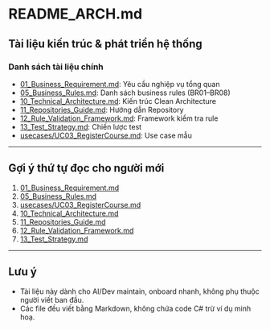 # README_ARCH.md

## Tài liệu kiến trúc & phát triển hệ thống

### Danh sách tài liệu chính
- [01_Business_Requirement.md](01_Business_Requirement.md): Yêu cầu nghiệp vụ tổng quan
- [05_Business_Rules.md](05_Business_Rules.md): Danh sách business rules (BR01–BR08)
- [10_Technical_Architecture.md](10_Technical_Architecture.md): Kiến trúc Clean Architecture
- [11_Repositories_Guide.md](11_Repositories_Guide.md): Hướng dẫn Repository
- [12_Rule_Validation_Framework.md](12_Rule_Validation_Framework.md): Framework kiểm tra rule
- [13_Test_Strategy.md](13_Test_Strategy.md): Chiến lược test
- [usecases/UC03_RegisterCourse.md](usecases/UC03_RegisterCourse.md): Use case mẫu

---

## Gợi ý thứ tự đọc cho người mới
1. [01_Business_Requirement.md](01_Business_Requirement.md)
2. [05_Business_Rules.md](05_Business_Rules.md)
3. [usecases/UC03_RegisterCourse.md](usecases/UC03_RegisterCourse.md)
4. [10_Technical_Architecture.md](10_Technical_Architecture.md)
5. [11_Repositories_Guide.md](11_Repositories_Guide.md)
6. [12_Rule_Validation_Framework.md](12_Rule_Validation_Framework.md)
7. [13_Test_Strategy.md](13_Test_Strategy.md)

---

## Lưu ý
- Tài liệu này dành cho AI/Dev maintain, onboard nhanh, không phụ thuộc người viết ban đầu.
- Các file đều viết bằng Markdown, không chứa code C# trừ ví dụ minh hoạ. 